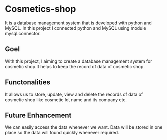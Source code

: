 # Cosmetics-shop
It is a database management system that is developed with python and MySQL.
In this project I connected python and MySQL using module mysql.connector.

## Goel
With this project, I aiming to create a database management system for cosmetic shop.It helps to keep the record of data of cosmetic shop.

## Functonalities
It allows us to store, update, view and delete the records of data of cosmetic shop like cosmetic Id, name and its company etc.

## Future Enhancement
We can easily access the data whenever we want. Data will be stored in one place so the data will found quickly whenever required.
